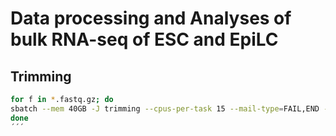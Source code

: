 # Data processing and Analyses of bulk RNA-seq of ESC and EpiLC
## Trimming
```bash
for f in *.fastq.gz; do
sbatch --mem 40GB -J trimming --cpus-per-task 15 --mail-type=FAIL,END --mail-user=phunold@uni-koeln.de --wrap "module load openjdk/11.0.2 && /projects/ag-haensel/tools/bbmap/bbduk.sh in=$f out=${f%%L000_R1_001.fastq.gz}clean.fastq.gz ref=/projects/ag-haensel/tools/bbmap/resources/polyA.fa.gz,/projects/ag-haensel/tools/bbmap/resources/truseq.fa.gz k=13 ktrim=r useshortkmers=t mink=5 qtrim=t trimq=10 minlength=20"
done
´´´
